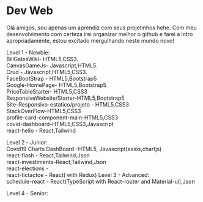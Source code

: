 # Dev Web

Olá amigos, sou apenas um aprendiz com seus projetinhos hehe. Com meu desenvolvimento com certeza irei organizar melhor o github e farei a intro apropriadamente, estou excitado mergulhando neste mundo novo!


Level 1 - Newbie:                                                                 
BillGatesWiki- HTML5,CSS3.                                                                      
CanvasGameJs- Javascript,HTML5.                                                                  
Crud - Javascript,HTML5,CSS3.                                                                  
FaceBootStrap - HTML5,Bootstrap5                                                                  
Google-HomePage- HTML5,Bootstrap5                                                                  
PriceTableStarter- HTML5,CSS3                                                                  
ResponsiveWebsite/Starter-HTML5,Bootstrap5                                                                 
Site-Responsivo-estatico/projeto - HTML5,CSS3                                                                 
StackOverFlow-HTML5,CSS3                                                                 
profile-card-component-main-HTML5,CSS3                                                                 
covid-dashboard-HTML5,CSS3,Javascript                                                                 
react-hello - React,Tailwind                                                                 

Level 2 - Junior:                                                                 
Covid19 Charts DashBoard -HTML5, Javascript(axios,chartjs)                                                                 
react-flash - React,Tailwind,Json                                                                 
react-investiments-React,Tailwind,Json                                                                 
react-elections -                                                                  
react-tictactoe - React( with Redux)
Level 3 - Advanced:                                                                 
schedule-react - React(TypeScript with React-router and Material-ui),Json                                                                 
                                                                 
                                                                 
Level 4 - Senior:                                                                 


